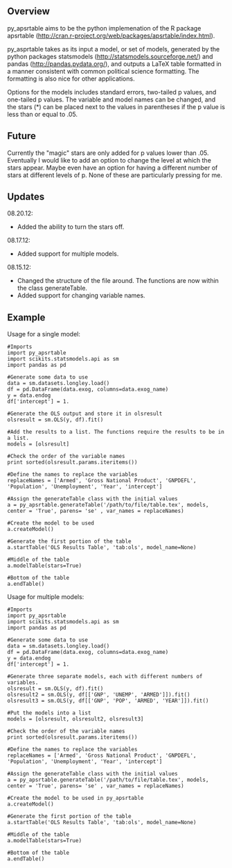 Overview
--------

py_apsrtable aims to be the python implemenation of the R package apsrtable
(http://cran.r-project.org/web/packages/apsrtable/index.html).

py_asprtable takes as its input a model, or set of models, generated by the python packages statsmodels
(http://statsmodels.sourceforge.net/) and pandas (http://pandas.pydata.org/), and
outputs a LaTeX table formatted in a manner consistent with common political science
formatting. The formatting is also nice for other applications. 

Options for the models includes standard errors, two-tailed p values, and one-tailed p values. The variable and model names can be changed, and the stars (*) can be placed next to the values in parentheses if the p value is less than or equal to .05. 

Future
------

Currently the "magic" stars are only added for p values lower than .05. Eventually I would like to add an option to change the level at which the stars appear.
Maybe even have an option for having a different number of stars at different levels of p. None of these are particularly pressing for me. 

Updates
-------
08.20.12:

* Added the ability to turn the stars off.

08.17.12:

* Added support for multiple models.

08.15.12:

* Changed the structure of the file around. The functions are now within the
class generateTable. 
* Added support for changing variable names.

Example
-------

Usage for a single model:
    
    #Imports
    import py_apsrtable
    import scikits.statsmodels.api as sm
    import pandas as pd

    #Generate some data to use
    data = sm.datasets.longley.load()
    df = pd.DataFrame(data.exog, columns=data.exog_name)
    y = data.endog
    df['intercept'] = 1.

    #Generate the OLS output and store it in olsresult
    olsresult = sm.OLS(y, df).fit()

    #Add the results to a list. The functions require the results to be in a list.
    models = [olsresult]

    #Check the order of the variable names
    print sorted(olsresult.params.iteritems())

    #Define the names to replace the variables
    replaceNames = ['Armed', 'Gross National Product', 'GNPDEFL', 'Population', 'Unemployment', 'Year', 'intercept']

    #Assign the generateTable class with the initial values
    a = py_apsrtable.generateTable('/path/to/file/table.tex', models, center = 'True', parens= 'se' , var_names = replaceNames)

    #Create the model to be used
    a.createModel()

    #Generate the first portion of the table
    a.startTable('OLS Results Table', 'tab:ols', model_name=None)

    #Middle of the table
    a.modelTable(stars=True)

    #Bottom of the table
    a.endTable()

Usage for multiple models:

    #Imports
    import py_apsrtable
    import scikits.statsmodels.api as sm
    import pandas as pd

    #Generate some data to use
    data = sm.datasets.longley.load()
    df = pd.DataFrame(data.exog, columns=data.exog_name)
    y = data.endog
    df['intercept'] = 1.

    #Generate three separate models, each with different numbers of variables. 
    olsresult = sm.OLS(y, df).fit()
    olsresult2 = sm.OLS(y, df[['GNP', 'UNEMP', 'ARMED']]).fit()
    olsresult3 = sm.OLS(y, df[['GNP', 'POP', 'ARMED', 'YEAR']]).fit()

    #Put the models into a list
    models = [olsresult, olsresult2, olsresult3]

    #Check the order of the variable names
    print sorted(olsresult.params.iteritems())

    #Define the names to replace the variables
    replaceNames = ['Armed', 'Gross National Product', 'GNPDEFL', 'Population', 'Unemployment', 'Year', 'intercept']

    #Assign the generateTable class with the initial values
    a = py_apsrtable.generateTable('/path/to/file/table.tex', models, center = 'True', parens= 'se' , var_names = replaceNames)

    #Create the model to be used in py_apsrtable
    a.createModel()

    #Generate the first portion of the table
    a.startTable('OLS Results Table', 'tab:ols', model_name=None)

    #Middle of the table
    a.modelTable(stars=True)

    #Bottom of the table
    a.endTable()



